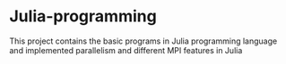# Julia-programming
This project contains the basic programs in Julia programming language and implemented parallelism and different MPI features in Julia
